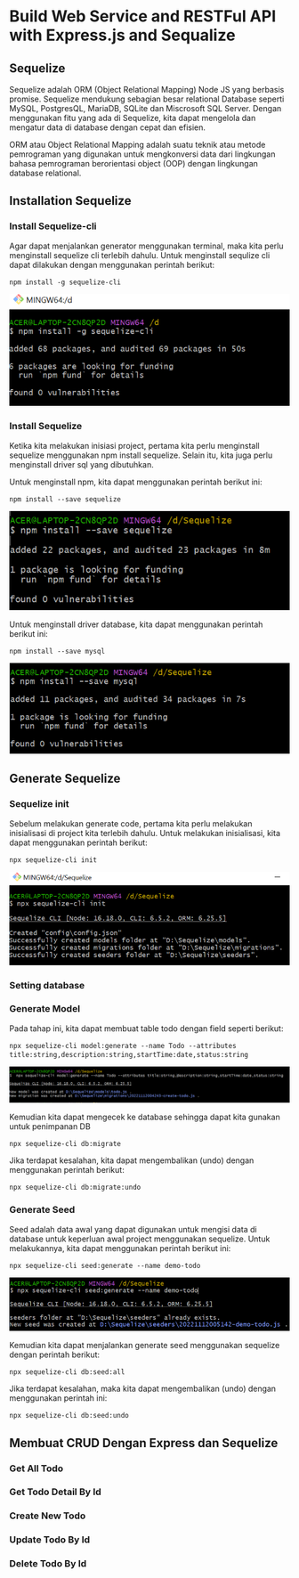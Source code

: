 # Build Web Service and RESTFul API with Express.js and Sequalize

## Sequelize

Sequelize adalah ORM (Object Relational Mapping) Node JS yang berbasis promise. Sequelize mendukung sebagian besar relational Database seperti MySQL, PostgresQL, MariaDB, SQLite dan Miscrosoft SQL Server. Dengan menggunakan fitu yang ada di Sequelize, kita dapat mengelola dan mengatur data di database dengan cepat dan efisien.

ORM atau Object Relational Mapping adalah suatu teknik atau metode pemrograman yang digunakan untuk mengkonversi data dari lingkungan bahasa pemrograman berorientasi object (OOP) dengan lingkungan database relational.

## Installation Sequelize

### Install Sequelize-cli

Agar dapat menjalankan generator menggunakan terminal, maka kita perlu menginstall sequelize cli terlebih dahulu. Untuk menginstall sequlize cli dapat dilakukan dengan menggunakan perintah berikut:

```
npm install -g sequelize-cli
```

![sequlize-cli](https://github.com/fiir09/Writing-and-Presentation-Test/blob/main/Module%2017%20-%20Sequelize/sequelize-cli.png)

### Install Sequelize

Ketika kita melakukan inisiasi project, pertama kita perlu menginstall sequelize menggunakan npm install sequelize. Selain itu, kita juga perlu menginstall driver sql yang dibutuhkan. 

Untuk menginstall npm, kita dapat menggunakan perintah berikut ini:

```
npm install --save sequelize
```

![sequelize](https://github.com/fiir09/Writing-and-Presentation-Test/blob/main/Module%2017%20-%20Sequelize/sequelize.png)

Untuk menginstall driver database, kita dapat menggunakan perintah berikut ini:

```
npm install --save mysql
```

![sequelize mysql](https://github.com/fiir09/Writing-and-Presentation-Test/blob/main/Module%2017%20-%20Sequelize/sequelize%20mysql.png)


## Generate Sequelize

### Sequelize init

Sebelum melakukan generate code, pertama kita perlu melakukan inisialisasi di project kita terlebih dahulu. Untuk melakukan inisialisasi, kita dapat menggunakan perintah berikut:

```
npx sequelize-cli init
```

![sequelize init](https://github.com/fiir09/Writing-and-Presentation-Test/blob/main/Module%2017%20-%20Sequelize/sequelize%20init.png)

### Setting database

### Generate Model

Pada tahap ini, kita dapat membuat table todo dengan field seperti berikut:

```
npx sequelize-cli model:generate --name Todo --attributes title:string,description:string,startTime:date,status:string 
```

![generate model1](https://github.com/fiir09/Writing-and-Presentation-Test/blob/main/Module%2017%20-%20Sequelize/generate%20model1.png)

Kemudian kita dapat mengecek ke database sehingga dapat kita gunakan untuk penimpanan DB

```
npx sequelize-cli db:migrate
```

Jika terdapat kesalahan, kita dapat mengembalikan (undo) dengan menggunakan perintah berikut:

```
npx sequelize-cli db:migrate:undo
```

### Generate Seed

Seed adalah data awal yang dapat digunakan untuk mengisi data di database untuk keperluan awal project menggunakan sequelize. Untuk melakukannya, kita dapat menggunakan perintah berikut ini:

```
npx sequelize-cli seed:generate --name demo-todo
```

![generate seed1](https://github.com/fiir09/Writing-and-Presentation-Test/blob/main/Module%2017%20-%20Sequelize/generate%20seed1.png)

Kemudian kita dapat menjalankan generate seed menggunakan sequelize dengan perintah berikut:

```
npx sequelize-cli db:seed:all
```

Jika terdapat kesalahan, maka kita dapat mengembalikan (undo) dengan menggunakan perintah ini:

```
npx sequelize-cli db:seed:undo
```

## Membuat CRUD Dengan Express dan Sequelize

### Get All Todo

### Get Todo Detail By Id

### Create New Todo

### Update Todo By Id

### Delete Todo By Id



